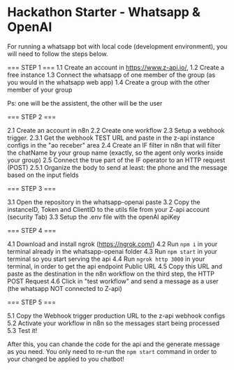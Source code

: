 # Hackathon Starter - Whatsapp & OpenAI

For running a whatsapp bot with local code (development environment), you will need to follow the steps below.


=== STEP 1 ===
1.1 Create an account in https://www.z-api.io/, 
1.2 Create a free instance
1.3 Connect the whatsapp of one member of the group (as you would in the whatsapp web app)
1.4 Create a group with the other member of your group

Ps: one will be the assistent, the other will be the user

=== STEP 2 ===

2.1 Create an account in n8n 
2.2 Create one workflow
2.3 Setup a webhook trigger. 
2.3.1 Get the webhook TEST URL and paste in the z-api instance configs in the "ao receber" area
2.4 Create an IF filter in n8n that will filter the chatName by your group name (exactly, so the agent only works inside your group)
2.5 Connect the true part of the IF operator to an HTTP request (POST)
2.5.1 Organize the body to send at least: the phone and the message based on the input fields

=== STEP 3 ===

3.1 Open the repository in the whatsapp-openai paste
3.2 Copy the instanceID, Token and ClientID to the utils file from your Z-api account (security Tab)
3.3 Setup the .env file with the openAI apiKey

=== STEP 4 ===

4.1 Download and install ngrok (https://ngrok.com/)
4.2 Run `npm i` in your terminal already in the whatsapp-openai folder
4.3 Run `npm start` in your terminal so you start serving the api
4.4 Run `ngrok http 3000` in your terminal, in order to get the api endpoint Public URL
4.5 Copy this URL and paste as the destination in the n8n workflow on the third step, the HTTP POST Request
4.6 Click in "test workflow" and send a message as a user (the whatsapp NOT connected to Z-api)

=== STEP 5 ===

5.1 Copy the Webhook trigger production URL to the z-api webhook configs
5.2 Activate your workflow in n8n so the messages start being processed
5.3 Test it!


After this, you can chande the code for the api and the generate message as you need. You only need to re-run the `npm start` command in order to your changed be applied to you chatbot!